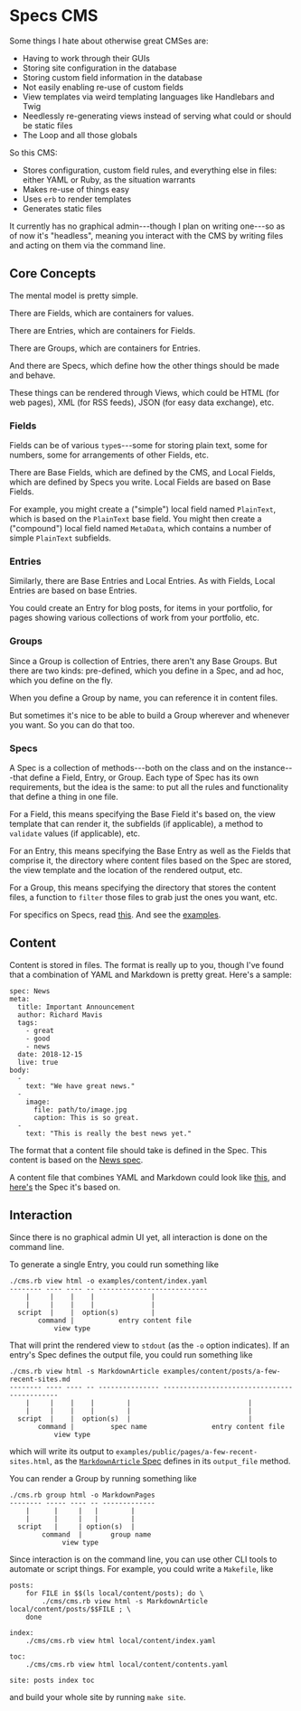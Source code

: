 # Specs CMS

Some things I hate about otherwise great CMSes are:

- Having to work through their GUIs
- Storing site configuration in the database
- Storing custom field information in the database
- Not easily enabling re-use of custom fields
- View templates via weird templating languages like Handlebars and Twig
- Needlessly re-generating views instead of serving what could or should be static files
- The Loop and all those globals

So this CMS:

- Stores configuration, custom field rules, and everything else in files: either YAML or Ruby, as the situation warrants
- Makes re-use of things easy
- Uses `erb` to render templates
- Generates static files

It currently has no graphical admin---though I plan on writing one---so as of now it's "headless", meaning you interact with the CMS by writing files and acting on them via the command line.


## Core Concepts

The mental model is pretty simple.

There are Fields, which are containers for values.

There are Entries, which are containers for Fields.

There are Groups, which are containers for Entries.

And there are Specs, which define how the other things should be made and behave.

These things can be rendered through Views, which could be HTML (for web pages), XML (for RSS feeds), JSON (for easy data exchange), etc.


### Fields

Fields can be of various `type`s---some for storing plain text, some for numbers, some for arrangements of other Fields, etc.

There are Base Fields, which are defined by the CMS, and Local Fields, which are defined by Specs you write. Local Fields are based on Base Fields.

For example, you might create a ("simple") local field named `PlainText`, which is based on the `PlainText` base field. You might then create a ("compound") local field named `MetaData`, which contains a number of simple `PlainText` subfields.


### Entries

Similarly, there are Base Entries and Local Entries. As with Fields, Local Entries are based on base Entries.

You could create an Entry for blog posts, for items in your portfolio, for pages showing various collections of work from your portfolio, etc.


### Groups

Since a Group is collection of Entries, there aren't any Base Groups. But there are two kinds: pre-defined, which you define in a Spec, and ad hoc, which you define on the fly.

When you define a Group by name, you can reference it in content files.

But sometimes it's nice to be able to build a Group wherever and whenever you want. So you can do that too.


### Specs

A Spec is a collection of methods---both on the class and on the instance---that define a Field, Entry, or Group. Each type of Spec has its own requirements, but the idea is the same: to put all the rules and functionality that define a thing in one file.

For a Field, this means specifying the Base Field it's based on, the view template that can render it, the subfields (if applicable), a method to `validate` values (if applicable), etc.

For an Entry, this means specifying the Base Entry as well as the Fields that comprise it, the directory where content files based on the Spec are stored, the view template and the location of the rendered output, etc.

For a Group, this means specifying the directory that stores the content files, a function to `filter` those files to grab just the ones you want, etc.

For specifics on Specs, read [this](examples/specs/readme.md). And see the [examples](examples/specs/).


## Content

Content is stored in files. The format is really up to you, though I've found that a combination of YAML and Markdown is pretty great. Here's a sample:

    spec: News
    meta:
      title: Important Announcement
      author: Richard Mavis
      tags:
        - great
        - good
        - news
      date: 2018-12-15
      live: true
    body:
      -
        text: "We have great news."
      -
        image:
          file: path/to/image.jpg
          caption: This is so great.
      -
        text: "This is really the best news yet."

The format that a content file should take is defined in the Spec. This content is based on the [News spec](examples/specs/entries/news.rb).

A content file that combines YAML and Markdown could look like [this](examples/content/posts/a-few-recent-sites.md), and [here's](examples/specs/fields/markdown-file.rb) the Spec it's based on.


## Interaction

Since there is no graphical admin UI yet, all interaction is done on the command line.

To generate a single Entry, you could run something like

    ./cms.rb view html -o examples/content/index.yaml
    -------- ---- ---- -- ---------------------------
        |     |    |    |              |
        |     |    |    |              |
      script  |    |  option(s)        |
           command |           entry content file
               view type

That will print the rendered view to `stdout` (as the `-o` option indicates). If an entry's Spec defines the output file, you could run something like

    ./cms.rb view html -s MarkdownArticle examples/content/posts/a-few-recent-sites.md
    -------- ---- ---- -- --------------- --------------------------------------------
        |     |    |    |        |                             |
        |     |    |    |        |                             |
      script  |    |  option(s)  |                             |
           command |         spec name                entry content file
               view type

which will write its output to `examples/public/pages/a-few-recent-sites.html`, as the [`MarkdownArticle` Spec](examples/specs/entries/markdown-article.rb) defines in its `output_file` method.

You can render a Group by running something like

    ./cms.rb group html -o MarkdownPages
    -------- ----- ---- -- -------------
        |      |     |   |        |
        |      |     |   |        |
      script   |     | option(s)  |
            command  |       group name
                 view type

Since interaction is on the command line, you can use other CLI tools to automate or script things. For example, you could write a `Makefile`, like

    posts:
	    for FILE in $$(ls local/content/posts); do \
		    ./cms/cms.rb view html -s MarkdownArticle local/content/posts/$$FILE ; \
	    done
    
    index:
	    ./cms/cms.rb view html local/content/index.yaml
    
    toc:
	    ./cms/cms.rb view html local/content/contents.yaml
    
    site: posts index toc

and build your whole site by running `make site`.
